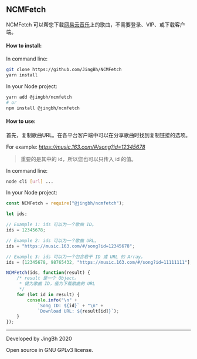 NCMFetch
---

NCMFetch 可以帮您下载[网易云音乐](https://music.163.com/)上的歌曲，不需要登录、VIP、或下载客户端。

#### How to install:

In command line:
```bash
git clone https://github.com/JingBh/NCMFetch
yarn install
```

In your Node project:
```bash
yarn add @jingbh/ncmfetch
# or
npm install @jingbh/ncmfetch
```

#### How to use:

首先，复制歌曲URL。在各平台客户端中可以在分享歌曲时找到复制链接的选项。

For example: *https://music.163.com/#/song?id=12345678*
> 重要的是其中的 id，所以您也可以只传入 id 的值。

In command line:
```bash
node cli [url] ...
```

In your Node project:
```javascript
const NCMFetch = require("@jingbh/ncmfetch");

let ids;

// Example 1: ids 可以为一个歌曲 ID。
ids = 12345678;

// Example 2: ids 可以为一个歌曲 URL。
ids = "https://music.163.com/#/song?id=12345678";

// Example 3: ids 可以为一个包含若干 ID 或 URL 的 Array。
ids = [12345678, 98765432, "https://music.163.com/#/song?id=11111111"];

NCMFetch(ids, function(result) {
    /* result 是一个 Object。
     * 键为歌曲 ID，值为下载歌曲的 URL
     */
    for (let id in result) {
        console.info("\n" +
            `Song ID: ${id}` + "\n" +
            `Download URL: ${result[id]}`);
    }
});
```

---

Developed by JingBh 2020

Open source in GNU GPLv3 license.
